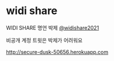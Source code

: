 # widi share

WIDI SHARE 명언 박제 [@widishare2021](https://twitter.com/widishare2021)

비공개 계정 트윗은 박제가 어려워요 

http://secure-dusk-50656.herokuapp.com
